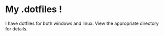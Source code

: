# My .dotfiles !

I have dotfiles for both windows and linux. View the appropriate directory for details.
